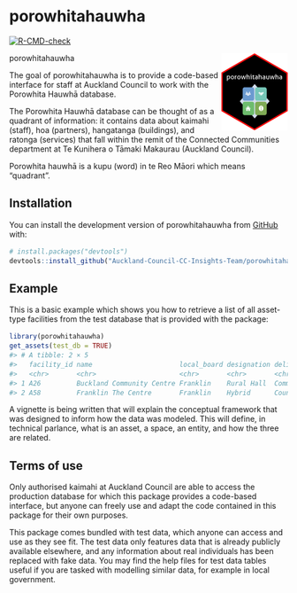 
<!-- README.md is generated from README.Rmd. Please edit that file -->

# porowhitahauwha

<!-- badges: start -->

[![R-CMD-check](https://github.com/Auckland-Council-CC-Insights-Team/porowhitahauwha/actions/workflows/R-CMD-check.yaml/badge.svg)](https://github.com/Auckland-Council-CC-Insights-Team/porowhitahauwha/actions/workflows/R-CMD-check.yaml)
<!-- badges: end -->

porowhitahauwha
<img src="man/figures/logo.png" align="right" height="139" />

The goal of porowhitahauwha is to provide a code-based interface for
staff at Auckland Council to work with the Porowhita Hauwhā database.

The Porowhita Hauwhā database can be thought of as a quadrant of
information: it contains data about kaimahi (staff), hoa (partners),
hangatanga (buildings), and ratonga (services) that fall within the
remit of the Connected Communities department at Te Kunihera o Tāmaki
Makaurau (Auckland Council).

Porowhita hauwhā is a kupu (word) in te Reo Māori which means
“quadrant”.

## Installation

You can install the development version of porowhitahauwha from
[GitHub](https://github.com/) with:

``` r
# install.packages("devtools")
devtools::install_github("Auckland-Council-CC-Insights-Team/porowhitahauwha")
```

## Example

This is a basic example which shows you how to retrieve a list of all
asset-type facilities from the test database that is provided with the
package:

``` r
library(porowhitahauwha)
get_assets(test_db = TRUE)
#> # A tibble: 2 × 5
#>   facility_id name                      local_board designation delivery_model  
#>   <chr>       <chr>                     <chr>       <chr>       <chr>           
#> 1 A26         Buckland Community Centre Franklin    Rural Hall  Community-led f…
#> 2 A58         Franklin The Centre       Franklin    Hybrid      Council-led fac…
```

A vignette is being written that will explain the conceptual framework
that was designed to inform how the data was modeled. This will define,
in technical parlance, what is an asset, a space, an entity, and how the
three are related.

## Terms of use

Only authorised kaimahi at Auckland Council are able to access the
production database for which this package provides a code-based
interface, but anyone can freely use and adapt the code contained in
this package for their own purposes.

This package comes bundled with test data, which anyone can access and
use as they see fit. The test data only features data that is already
publicly available elsewhere, and any information about real individuals
has been replaced with fake data. You may find the help files for test
data tables useful if you are tasked with modelling similar data, for
example in local government.
